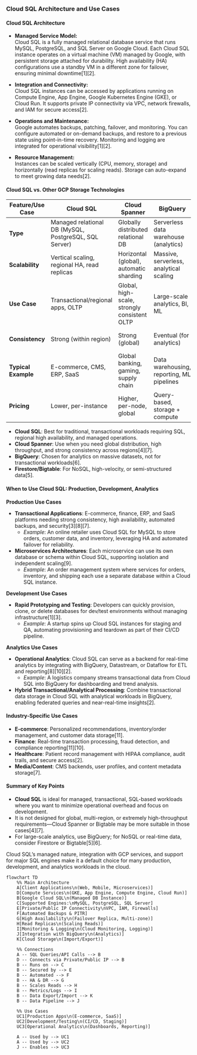 ### Cloud SQL Architecture and Use Cases

#### **Cloud SQL Architecture**

- **Managed Service Model:**  
  Cloud SQL is a fully managed relational database service that runs MySQL, PostgreSQL, and SQL Server on Google Cloud. Each Cloud SQL instance operates on a virtual machine (VM) managed by Google, with persistent storage attached for durability. High availability (HA) configurations use a standby VM in a different zone for failover, ensuring minimal downtime[1][2].

- **Integration and Connectivity:**  
  Cloud SQL instances can be accessed by applications running on Compute Engine, App Engine, Google Kubernetes Engine (GKE), or Cloud Run. It supports private IP connectivity via VPC, network firewalls, and IAM for secure access[2].

- **Operations and Maintenance:**  
  Google automates backups, patching, failover, and monitoring. You can configure automated or on-demand backups, and restore to a previous state using point-in-time recovery. Monitoring and logging are integrated for operational visibility[1][2].

- **Resource Management:**  
  Instances can be scaled vertically (CPU, memory, storage) and horizontally (read replicas for scaling reads). Storage can auto-expand to meet growing data needs[2].

#### **Cloud SQL vs. Other GCP Storage Technologies**

| Feature/Use Case                | **Cloud SQL**                               | **Cloud Spanner**                                | **BigQuery**                                  | **Firestore/Bigtable**                      |
|---------------------------------|---------------------------------------------|--------------------------------------------------|-----------------------------------------------|---------------------------------------------|
| **Type**                        | Managed relational DB (MySQL, PostgreSQL, SQL Server) | Globally distributed relational DB               | Serverless data warehouse (analytics)         | NoSQL (document/wide-column)                |
| **Scalability**                 | Vertical scaling, regional HA, read replicas| Horizontal (global), automatic sharding          | Massive, serverless, analytical scaling       | Horizontal, massive scale                   |
| **Use Case**                    | Transactional/regional apps, OLTP           | Global, high-scale, strongly consistent OLTP     | Large-scale analytics, BI, ML                 | Real-time, IoT, mobile, streaming           |
| **Consistency**                 | Strong (within region)                      | Strong (global)                                  | Eventual (for analytics)                      | Eventual/strong (depends on engine)         |
| **Typical Example**             | E-commerce, CMS, ERP, SaaS                  | Global banking, gaming, supply chain             | Data warehousing, reporting, ML pipelines     | Messaging, user profiles, sensor data       |
| **Pricing**                     | Lower, per-instance                         | Higher, per-node, global                         | Query-based, storage + compute                | Usage-based                                 |

- **Cloud SQL**: Best for traditional, transactional workloads requiring SQL, regional high availability, and managed operations.
- **Cloud Spanner**: Use when you need global distribution, high throughput, and strong consistency across regions[4][7].
- **BigQuery**: Chosen for analytics on massive datasets, not for transactional workloads[6].
- **Firestore/Bigtable**: For NoSQL, high-velocity, or semi-structured data[5].

#### **When to Use Cloud SQL: Production, Development, Analytics**

**Production Use Cases**
- **Transactional Applications**: E-commerce, finance, ERP, and SaaS platforms needing strong consistency, high availability, automated backups, and security[3][8][7].
  - *Example*: An online retailer uses Cloud SQL for MySQL to store orders, customer data, and inventory, leveraging HA and automated failover for reliability.
- **Microservices Architectures**: Each microservice can use its own database or schema within Cloud SQL, supporting isolation and independent scaling[9].
  - *Example*: An order management system where services for orders, inventory, and shipping each use a separate database within a Cloud SQL instance.

**Development Use Cases**
- **Rapid Prototyping and Testing**: Developers can quickly provision, clone, or delete databases for dev/test environments without managing infrastructure[1][3].
  - *Example*: A startup spins up Cloud SQL instances for staging and QA, automating provisioning and teardown as part of their CI/CD pipeline.

**Analytics Use Cases**
- **Operational Analytics**: Cloud SQL can serve as a backend for real-time analytics by integrating with BigQuery, Datastream, or Dataflow for ETL and reporting[8][10][2].
  - *Example*: A logistics company streams transactional data from Cloud SQL into BigQuery for dashboarding and trend analysis.
- **Hybrid Transactional/Analytical Processing**: Combine transactional data storage in Cloud SQL with analytical workloads in BigQuery, enabling federated queries and near-real-time insights[2].

#### **Industry-Specific Use Cases**

- **E-commerce**: Personalized recommendations, inventory/order management, and customer data storage[11].
- **Finance**: Real-time transaction processing, fraud detection, and compliance reporting[11][10].
- **Healthcare**: Patient record management with HIPAA compliance, audit trails, and secure access[2].
- **Media/Content**: CMS backends, user profiles, and content metadata storage[7].

#### **Summary of Key Points**

- **Cloud SQL** is ideal for managed, transactional, SQL-based workloads where you want to minimize operational overhead and focus on development.
- It is not designed for global, multi-region, or extremely high-throughput requirements—Cloud Spanner or Bigtable may be more suitable in those cases[4][7].
- For large-scale analytics, use BigQuery; for NoSQL or real-time data, consider Firestore or Bigtable[5][6].

Cloud SQL’s managed nature, integration with GCP services, and support for major SQL engines make it a default choice for many production, development, and analytics workloads in the cloud.

```mermaid
flowchart TD
    %% Main Architecture
    A[Client Applications\n(Web, Mobile, Microservices)]
    D[Compute Services\n(GKE, App Engine, Compute Engine, Cloud Run)]
    B[Google Cloud SQL\n(Managed DB Instance)]
    C[Supported Engines:\nMySQL, PostgreSQL, SQL Server]
    E[Private/Public IP Connectivity\nVPC, IAM, Firewalls]
    F[Automated Backups & PITR]
    G[High Availability\n(Failover Replica, Multi-zone)]
    H[Read Replicas\n(Scaling Reads)]
    I[Monitoring & Logging\n(Cloud Monitoring, Logging)]
    J[Integration with BigQuery\n(Analytics)]
    K[Cloud Storage\n(Import/Export)]

    %% Connections
    A -- SQL Queries/API Calls --> B
    D -- Connects via Private/Public IP --> B
    B -- Runs on --> C
    B -- Secured by --> E
    B -- Automated --> F
    B -- HA & DR --> G
    B -- Scales Reads --> H
    B -- Metrics/Logs --> I
    B -- Data Export/Import --> K
    B -- Data Pipeline --> J

    %% Use Cases
    UC1[Production Apps\n(E-commerce, SaaS)]
    UC2[Development/Testing\n(CI/CD, Staging)]
    UC3[Operational Analytics\n(Dashboards, Reporting)]

    A -- Used by --> UC1
    A -- Used by --> UC2
    J -- Enables --> UC3
```


